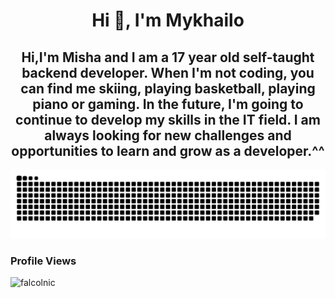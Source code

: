 <h1 align="center">Hi 👋, I'm Mykhailo</h1>

<h2 align="center">Hi,I'm Misha and I am a 17 year old self-taught backend developer. When I'm not coding, you can find me skiing, playing basketball, playing piano or gaming. In the future, I'm going to continue to develop my skills in the IT field. I am always looking for new challenges and opportunities to learn and grow as a developer.^^</h2>

<picture>
  <source media="(prefers-color-scheme: dark)" srcset="github-snake-dark.svg" />
  <img alt="github-snake" src="img/github-user-contribution.svg" />
</picture>

<h3>Profile Views</h3>
 <p align="left"> <img src="https://profile-counter.glitch.me/falcolnic/count.svg" alt="falcolnic" /> </p>



